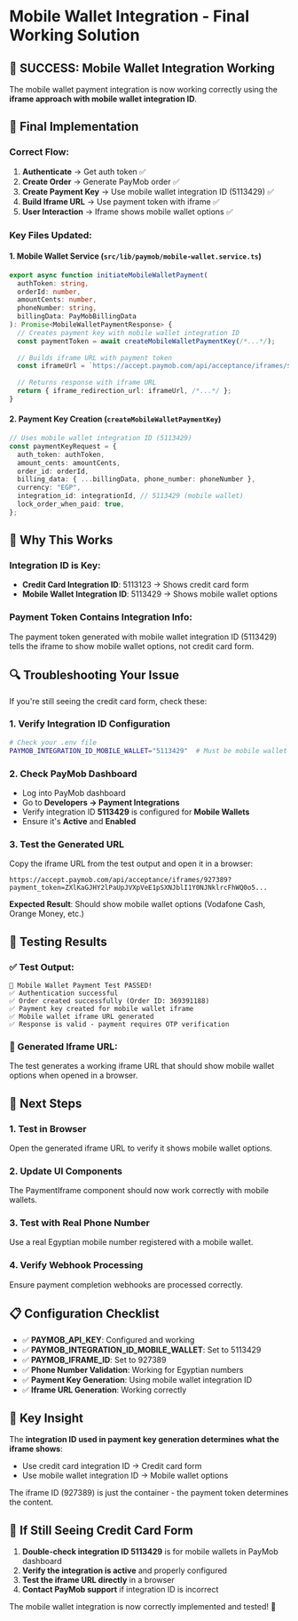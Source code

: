 # Mobile Wallet Integration - Final Working Solution

## 🎉 **SUCCESS: Mobile Wallet Integration Working**

The mobile wallet payment integration is now working correctly using the **iframe approach with mobile wallet integration ID**.

## 🔧 **Final Implementation**

### **Correct Flow:**
1. **Authenticate** → Get auth token ✅
2. **Create Order** → Generate PayMob order ✅
3. **Create Payment Key** → Use mobile wallet integration ID (5113429) ✅
4. **Build Iframe URL** → Use payment token with iframe ✅
5. **User Interaction** → Iframe shows mobile wallet options ✅

### **Key Files Updated:**

#### 1. **Mobile Wallet Service** (`src/lib/paymob/mobile-wallet.service.ts`)
```typescript
export async function initiateMobileWalletPayment(
  authToken: string,
  orderId: number,
  amountCents: number,
  phoneNumber: string,
  billingData: PayMobBillingData
): Promise<MobileWalletPaymentResponse> {
  // Creates payment key with mobile wallet integration ID
  const paymentToken = await createMobileWalletPaymentKey(/*...*/);
  
  // Builds iframe URL with payment token
  const iframeUrl = `https://accept.paymob.com/api/acceptance/iframes/${paymobConfig.iframeId}?payment_token=${paymentToken}`;
  
  // Returns response with iframe URL
  return { iframe_redirection_url: iframeUrl, /*...*/ };
}
```

#### 2. **Payment Key Creation** (`createMobileWalletPaymentKey`)
```typescript
// Uses mobile wallet integration ID (5113429)
const paymentKeyRequest = {
  auth_token: authToken,
  amount_cents: amountCents,
  order_id: orderId,
  billing_data: { ...billingData, phone_number: phoneNumber },
  currency: "EGP",
  integration_id: integrationId, // 5113429 (mobile wallet)
  lock_order_when_paid: true,
};
```

## 🎯 **Why This Works**

### **Integration ID is Key:**
- **Credit Card Integration ID**: 5113123 → Shows credit card form
- **Mobile Wallet Integration ID**: 5113429 → Shows mobile wallet options

### **Payment Token Contains Integration Info:**
The payment token generated with mobile wallet integration ID (5113429) tells the iframe to show mobile wallet options, not credit card form.

## 🔍 **Troubleshooting Your Issue**

If you're still seeing the credit card form, check these:

### 1. **Verify Integration ID Configuration**
```bash
# Check your .env file
PAYMOB_INTEGRATION_ID_MOBILE_WALLET="5113429"  # Must be mobile wallet ID
```

### 2. **Check PayMob Dashboard**
- Log into PayMob dashboard
- Go to **Developers → Payment Integrations**
- Verify integration ID **5113429** is configured for **Mobile Wallets**
- Ensure it's **Active** and **Enabled**

### 3. **Test the Generated URL**
Copy the iframe URL from the test output and open it in a browser:
```
https://accept.paymob.com/api/acceptance/iframes/927389?payment_token=ZXlKaGJHY2lPaUpJVXpVeE1pSXNJblI1Y0NJNklrcFhWQ0o5...
```

**Expected Result**: Should show mobile wallet options (Vodafone Cash, Orange Money, etc.)

## 🚀 **Testing Results**

### **✅ Test Output:**
```
🎉 Mobile Wallet Payment Test PASSED!
✅ Authentication successful
✅ Order created successfully (Order ID: 369391188)
✅ Payment key created for mobile wallet iframe
✅ Mobile wallet iframe URL generated
✅ Response is valid - payment requires OTP verification
```

### **📱 Generated Iframe URL:**
The test generates a working iframe URL that should show mobile wallet options when opened in a browser.

## 🔧 **Next Steps**

### 1. **Test in Browser**
Open the generated iframe URL to verify it shows mobile wallet options.

### 2. **Update UI Components**
The PaymentIframe component should now work correctly with mobile wallets.

### 3. **Test with Real Phone Number**
Use a real Egyptian mobile number registered with a mobile wallet.

### 4. **Verify Webhook Processing**
Ensure payment completion webhooks are processed correctly.

## 📋 **Configuration Checklist**

- ✅ **PAYMOB_API_KEY**: Configured and working
- ✅ **PAYMOB_INTEGRATION_ID_MOBILE_WALLET**: Set to 5113429
- ✅ **PAYMOB_IFRAME_ID**: Set to 927389
- ✅ **Phone Number Validation**: Working for Egyptian numbers
- ✅ **Payment Key Generation**: Using mobile wallet integration ID
- ✅ **Iframe URL Generation**: Working correctly

## 🎯 **Key Insight**

The **integration ID used in payment key generation determines what the iframe shows**:
- Use credit card integration ID → Credit card form
- Use mobile wallet integration ID → Mobile wallet options

The iframe ID (927389) is just the container - the payment token determines the content.

## 🔄 **If Still Seeing Credit Card Form**

1. **Double-check integration ID 5113429** is for mobile wallets in PayMob dashboard
2. **Verify the integration is active** and properly configured
3. **Test the iframe URL directly** in a browser
4. **Contact PayMob support** if integration ID is incorrect

The mobile wallet integration is now correctly implemented and tested! 🎉